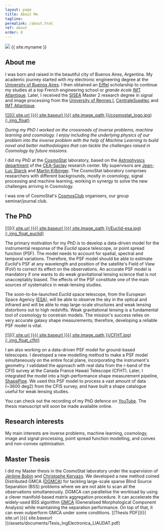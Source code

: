 ```yaml
---
layout: page
title: About Me
tagline:
permalink: /about.html
ref: about
order: 0
---
```


<div class="about-image-container">
  <img src="{{ site.url }}{{ site.baseurl }}{{ site.image_path }}/foto_tobi.jpg" class="about-image">
  <span class="about-name">{{ site.myname }}</span><br>
</div>


## About me

I was born and raised in the beautiful city of Buenos Aires, Argentina. My academic journey started with my electronic engineering degree at the [University of Buenos Aires](http://fi.uba.ar). I then obtained an [Eiffel](https://www.campusfrance.org/en/eiffel-scholarship-program-of-excellence) scholarship to continue my studies at a top French engineering school or _grande école_ [IMT Atlantique](https://www.imt-atlantique.fr/fr). Later, I received the [SISEA](https://istic.univ-rennes1.fr/master-2-eea-parcours-signal-image-systemes-integres-automatique-sisea-0) Master 2 research degree in signal and image processing from the [University of Rennes I](https://www.univ-rennes1.fr), [CentraleSupélec](https://www.centralesupelec.fr/) and [IMT Atlantique](https://www.imt-atlantique.fr/fr).

[![]({{ site.url }}{{ site.baseurl }}{{ site.image_path }}/cosmostat_logo.jpg){:.img_float}](http://www.cosmostat.org/)

*During my PhD I worked on the crossroads of inverse problems, machine learning and cosmology.* *I enjoy including the underlying physics of our problem into the inverse problem with the help of Machine Learning to build novel and better methodologies that can tackle the challenges raised in Cosmology by future missions.*

I did my PhD at the [CosmoStat](http://www.cosmostat.org) laboratory, based on the [Astrophysics department](http://irfu.cea.fr/dap/) of the [CEA-Saclay](http://www.cea.fr) research center. My supervisors are [Jean-Luc Starck](http://jstarck.cosmostat.org) and [Martin Kilbinger](http://www.cosmostat.org/people/kilbinger). The CosmoStat laboratory comprises researchers with different backgrounds, mostly in cosmology, signal processing and machine learning, working in synergy to solve the new challenges arriving in Cosmology.

I was one of CosmoStat's [CosmosClub](http://www.cosmostat.org/category/events/cosmosclub) organisers, our group seminar/journal club.

## The PhD

[![]({{ site.url }}{{ site.baseurl }}{{ site.image_path }}/Euclid-esa.jpg){:.img_float_euclid}](https://www.euclid-ec.org)

The primary motivation for my PhD is to develop a data-driven model for the instrumental response of the *Euclid* space telescope, or point spread function (PSF). The model needs to account for spatial, spectral and temporal variations. Therefore, the PSF model should be able to estimate *Euclid*'s PSF at any wavelength and position of the satellite's Field of View (FoV) to correct its effect on the observations. An accurate PSF model is mandatory if one wants to do weak gravitational lensing science that is not unacceptably biased. The effects of the PSF constitute one of the main sources of systematics in weak-lensing studies.

The soon-to-be-launched *Euclid* space telescope, from the European Space Agency ([ESA](https://www.esa.int)), will be able to observe the sky in the optical and infrared and will be able to map large-scale structures and weak lensing distortions out to high redshifts. Weak gravitational lensing is a fundamental tool of cosmology to constrain models. The mission's success relies on very accurate galaxy shape measurements; therefore, developing a reliable PSF model is vital.

[![]({{ site.url }}{{ site.baseurl }}{{ site.image_path }}/CFHT.jpg){:.img_float_cfht}](https://www.cfht.hawaii.edu)

I am also working on a data-driven PSF model for ground-based telescopes. I developed a new modelling method to make a PSF model simultaneously on the entire focal plane, incorporating the instrument's geometry. I validated the approach with real data from the r-band of the CFIS survey at the Canada France Hawaii Telescope (CFHT). Later, I integrated the model into a high-performance shape measurement pipeline, [ShapePipe](https://doi.org/10.1051/0004-6361/202243970). We used this PSF model to process a vast amount of data (~3600 deg2) from the CFIS survey, and have built a shape catalogue useful for weak lensing studies.

You can check out the recording of my PhD defence on [YouTube](https://www.youtube.com/watch?v=gTfn0sLaMFk). The thesis manuscript will soon be made available online.

## Research interests

My main interests are inverse problems, machine learning, cosmology, image and signal processing, point spread function modelling, and convex and non-convex optimisation.


## Master Thesis

I did my Master thesis in the CosmoStat laboratory under the supervision of [Jérôme Bobin](http://jbobin.cosmostat.org) and [Christophe Kervazo](https://sites.google.com/view/christophekervazo/). We developed a new method coined Distributed GMCA ([DGMCA](https://doi.org/10.1016/j.dsp.2020.102827)) for tackling large-scale sparse Blind Source Separation (BSS) problems where we are not able to scan all the observations simultaneously. DGMCA can parallelise the workload by using a clever manifold-based matrix aggregation procedure. It can accelerate the widely-used BSS algorithm [GMCA](https://ieeexplore.ieee.org/abstract/document/4337755) (Generalised Morphological Component Analysis) while maintaining the separation performance. On top of that, it can even outperform GMCA under some conditions. [[Thesis PDF]]({{ site.url }}{{ site.baseurl }}/assets/documents/Tesis_IngElectronica_LIAUDAT.pdf)
